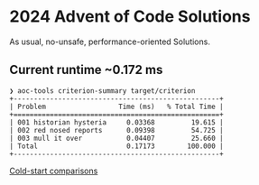 # 2024 Advent of Code Solutions

As usual, no-unsafe, performance-oriented Solutions.

## Current runtime ~0.172 ms

```
❯ aoc-tools criterion-summary target/criterion
+---------------------------------------------------+
| Problem                  Time (ms)   % Total Time |
+===================================================+
| 001 historian hysteria     0.03368         19.615 |
| 002 red nosed reports      0.09398         54.725 |
| 003 mull it over           0.04407         25.660 |
| Total                      0.17173        100.000 |
+---------------------------------------------------+
```

[Cold-start comparisons](https://aoc.ancalagon.black/2024)
